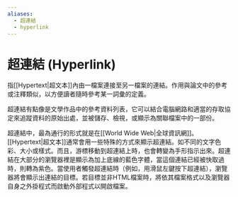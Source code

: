 ```yaml
---
aliases:
  - 超連結
  - hyperlink
---
```

# 超連結 (Hyperlink) 

指[[Hypertext|超文本]]內由一檔案連接至另一檔案的連結。作用與論文中的參考或注釋類似，以方便讀者隨時參考某一詞彙的定義。

超連結有點像是文學作品中的參考資料列表，它可以結合電腦網路和適當的存取協定來追蹤資料的原始出處，並被儲存、檢視，或顯示為關聯檔案中的一部份。

超連結中，最為通行的形式就是在[[World Wide Web|全球資訊網]]。[[Hypertext|超文本]]通常會用一些特殊的方式來顯示超連結。如不同的文字色彩、大小或樣式。而且，游標移動到超連結上時，也會轉變為手形指示出來。超連結在大部分的瀏覽器裡是顯示為加上底線的藍色字體，當這個連結已經被快取過時，則轉為紫色。當使用者觸發超連結時（例如，用滑鼠左鍵按下超連結），瀏覽器將會顯示出連結的目標。若目標並非HTML檔案時，將依其檔案格式以及瀏覽器自身之外掛程式而啟動外部程式以開啟檔案。
